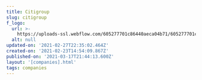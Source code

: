 ```yaml
---
title: Citigroup
slug: citigroup
f_logo:
  url: >-
    https://uploads-ssl.webflow.com/605277701c86440aeca04b71/605277701c8644587ba04c95_citigroup2hite.png
  alt: null
updated-on: '2021-02-27T22:35:02.464Z'
created-on: '2021-02-23T14:54:09.867Z'
published-on: '2021-03-17T21:44:13.600Z'
layout: '[companies].html'
tags: companies
---
```



